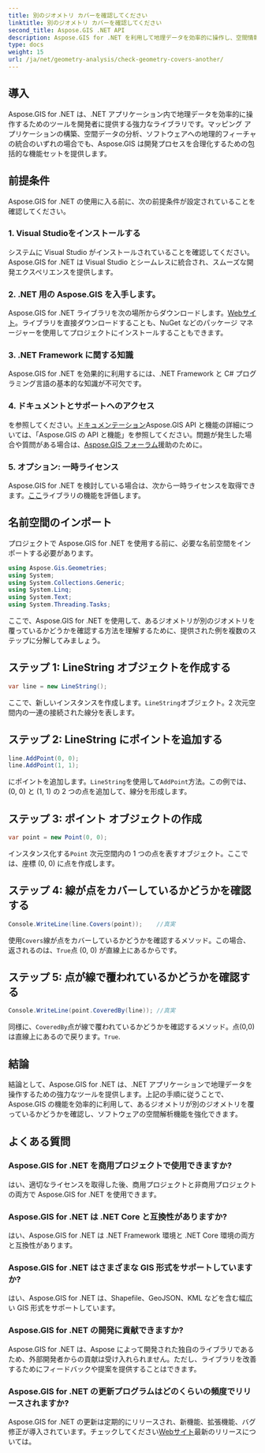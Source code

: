 ```yaml
---
title: 別のジオメトリ カバーを確認してください
linktitle: 別のジオメトリ カバーを確認してください
second_title: Aspose.GIS .NET API
description: Aspose.GIS for .NET を利用して地理データを効率的に操作し、空間情報を分析し、マッピング機能を .NET アプリケーションに統合する方法を学びます。
type: docs
weight: 15
url: /ja/net/geometry-analysis/check-geometry-covers-another/
---
```

## 導入
Aspose.GIS for .NET は、.NET アプリケーション内で地理データを効率的に操作するためのツールを開発者に提供する強力なライブラリです。マッピング アプリケーションの構築、空間データの分析、ソフトウェアへの地理的フィーチャの統合のいずれの場合でも、Aspose.GIS は開発プロセスを合理化するための包括的な機能セットを提供します。
## 前提条件
Aspose.GIS for .NET の使用に入る前に、次の前提条件が設定されていることを確認してください。
### 1. Visual Studioをインストールする
システムに Visual Studio がインストールされていることを確認してください。 Aspose.GIS for .NET は Visual Studio とシームレスに統合され、スムーズな開発エクスペリエンスを提供します。
### 2. .NET 用の Aspose.GIS を入手します。
 Aspose.GIS for .NET ライブラリを次の場所からダウンロードします。[Webサイト](https://releases.aspose.com/gis/net/)。ライブラリを直接ダウンロードすることも、NuGet などのパッケージ マネージャーを使用してプロジェクトにインストールすることもできます。
### 3. .NET Framework に関する知識
Aspose.GIS for .NET を効果的に利用するには、.NET Framework と C# プログラミング言語の基本的な知識が不可欠です。
### 4. ドキュメントとサポートへのアクセス
を参照してください。[ドキュメンテーション](https://reference.aspose.com/gis/net/)Aspose.GIS API と機能の詳細については、「Aspose.GIS の API と機能」を参照してください。問題が発生した場合や質問がある場合は、[Aspose.GIS フォーラム](https://forum.aspose.com/c/gis/33)援助のために。
### 5. オプション: 一時ライセンス
Aspose.GIS for .NET を検討している場合は、次から一時ライセンスを取得できます。[ここ](https://purchase.aspose.com/temporary-license/)ライブラリの機能を評価します。

## 名前空間のインポート
プロジェクトで Aspose.GIS for .NET を使用する前に、必要な名前空間をインポートする必要があります。
```csharp
using Aspose.Gis.Geometries;
using System;
using System.Collections.Generic;
using System.Linq;
using System.Text;
using System.Threading.Tasks;
```

ここで、Aspose.GIS for .NET を使用して、あるジオメトリが別のジオメトリを覆っているかどうかを確認する方法を理解するために、提供された例を複数のステップに分解してみましょう。
## ステップ 1: LineString オブジェクトを作成する
```csharp
var line = new LineString();
```
ここで、新しいインスタンスを作成します。`LineString`オブジェクト。2 次元空間内の一連の接続された線分を表します。
## ステップ 2: LineString にポイントを追加する
```csharp
line.AddPoint(0, 0);
line.AddPoint(1, 1);
```
にポイントを追加します。`LineString`を使用して`AddPoint`方法。この例では、(0, 0) と (1, 1) の 2 つの点を追加して、線分を形成します。
## ステップ 3: ポイント オブジェクトの作成
```csharp
var point = new Point(0, 0);
```
インスタンス化する`Point` 次元空間内の 1 つの点を表すオブジェクト。ここでは、座標 (0, 0) に点を作成します。
## ステップ 4: 線が点をカバーしているかどうかを確認する
```csharp
Console.WriteLine(line.Covers(point));    //真実
```
使用`Covers`線が点をカバーしているかどうかを確認するメソッド。この場合、返されるのは、`True`点 (0, 0) が直線上にあるからです。
## ステップ 5: 点が線で覆われているかどうかを確認する
```csharp
Console.WriteLine(point.CoveredBy(line)); //真実
```
同様に、`CoveredBy`点が線で覆われているかどうかを確認するメソッド。点(0,0)は直線上にあるので戻ります。`True`.

## 結論
結論として、Aspose.GIS for .NET は、.NET アプリケーションで地理データを操作するための強力なツールを提供します。上記の手順に従うことで、Aspose.GIS の機能を効率的に利用して、あるジオメトリが別のジオメトリを覆っているかどうかを確認し、ソフトウェアの空間解析機能を強化できます。
## よくある質問
### Aspose.GIS for .NET を商用プロジェクトで使用できますか?
はい、適切なライセンスを取得した後、商用プロジェクトと非商用プロジェクトの両方で Aspose.GIS for .NET を使用できます。
### Aspose.GIS for .NET は .NET Core と互換性がありますか?
はい、Aspose.GIS for .NET は .NET Framework 環境と .NET Core 環境の両方と互換性があります。
### Aspose.GIS for .NET はさまざまな GIS 形式をサポートしていますか?
はい、Aspose.GIS for .NET は、Shapefile、GeoJSON、KML などを含む幅広い GIS 形式をサポートしています。
### Aspose.GIS for .NET の開発に貢献できますか?
Aspose.GIS for .NET は、Aspose によって開発された独自のライブラリであるため、外部開発者からの貢献は受け入れられません。ただし、ライブラリを改善するためにフィードバックや提案を提供することはできます。
### Aspose.GIS for .NET の更新プログラムはどのくらいの頻度でリリースされますか?
 Aspose.GIS for .NET の更新は定期的にリリースされ、新機能、拡張機能、バグ修正が導入されています。チェックしてください[Webサイト](https://releases.aspose.com/gis/net/)最新のリリースについては。